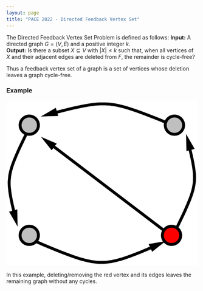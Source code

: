 ```yaml
---
layout: page
title: "PACE 2022 - Directed Feedback Vertex Set"
---
```


The Directed Feedback Vertex Set Problem is defined as follows:
**Input:** A directed graph $G = (V, E)$ and a positive integer $k$. <br/>
**Output:** Is there a subset $X \subseteq V$ with $|X| \leq k$ such that, when all vertices of $X$ and their adjacent edges are deleted from $F$, the remainder is cycle-free?

Thus a feedback vertex set of a graph is a set of vertices whose deletion leaves a graph cycle-free.

### Example

![Example](/2022/img/example.png)

In this example, deleting/removing the red vertex and its edges leaves the remaining graph without any cycles.


